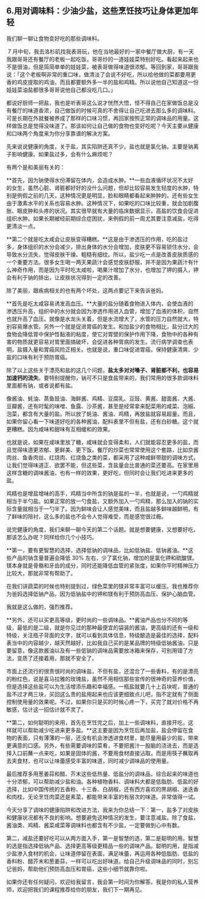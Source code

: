 ## 6.用对调味料：少油少盐，这些烹饪技巧让身体更加年轻
我们聊一聊让食物变好吃的那些调味料。


 7 月中旬，我去洛杉矶找我表哥玩，他在当地最好的一家中餐厅做大厨，有一天我跟哥哥还有餐厅的老板一起吃饭，哥哥炒的一道娃娃菜特别好吃。看起来起来也不是很油，但是简简单单的娃娃菜，被表哥做得味道很浓郁。等回到家，哥哥跟我说：「这个老板啊非常的重口味，做清淡了会说不好吃，所以给他做的菜都要用更香的鸡皮提取的鸡油，而且都要额外多一半的盐和鸡精。所以说他自己知道这一份娃娃菜油盐都很多哥哥说他自己都没吃几口。」


都说好厨师一把盐，我也是听表哥这么说才恍然大悟，怪不得自己在家做饭总是没有餐厅的味道香浓，自己做饭的时候可真的不舍得让自己吃进去那么多的调味料。可是长期在外就餐被养成了那样的口味习惯，再回家按照正常的调味品的用量。这样做饭总是觉得没味道了。那该如何让自己做的食物也变好吃呢？今天主要从健康和口味两个角度来为你分享靠谱的解决方案。


先来说说健康的角度，关于盐，其实陷阱还真不少。盐也就是氯化钠，主要是钠离子影响健康。如果盐过多，会有什么麻烦呢？


有两个是和美丽有关的：


**首先，因为钠使得水份滞留在体内，会造成水肿。**一些血液循环状况不太好的女生，虽然心脏、肾脏都好好的没什么问题，但却比较容易发生轻度的水肿，特别是例假之前的几天，这种情况更是明显，脸和眼睛都看起来肿肿的。还有些女生由于激素水平的关系也容易水肿。这种情况下，如果吃的口味比较重，就会加剧腹胀、眼皮肿和头疼的状况。其实很早就有大量的临床数据显示，高盐的饮食会促进组织水肿。如果长期被经前期综合症困扰，来例假的前一周尤其要注意减盐，吃得更清淡一点。


**第二个就是吃太咸会让皮肤变得糟糕。**这是由于渗透压的作用，吃的盐过多，身体组织的水分会减少，排出身体的水分会增加，皮肤更不容易锁住水分，会导致水分流失，觉得皮肤干燥、粗糙有细纹。所以，盐少吃一点是改善皮肤质感的一个重要方法。很多女生喝一两天果蔬汁会感觉皮肤舒服，并不是因为果蔬汁有什么神奇作用，而是因为平时吃太咸啦，喝果汁增加了水分，也增加了钾的摄入，钾会有利于钠的排出，让皮肤状况得到一定的改善。


除了美丽，跟疾病相关的也有两个坏处，这两点要记下来告诉爸妈。


**首先是吃太咸容易诱发高血压。**大量的盐分随着食物进入体内，会使血液的渗透压升高，组织中的水分就会因为渗透作用进入血管，增加了血液的体积，自然也就升高了血压。就像是水龙头关着，但是水流增大了，水管的压力自然就大，特别容易爆水管。另外一个就是促进胃癌的发生。和加盐少的食物相比，盐分过大的食物会降低胃中保护性黏液的粘度，使它对胃壁的保护作用下降，食物中的各种有害的物质就更容易对胃里面搞破坏，会促进各种胃病的发生。流行病学调查也表明，盐摄入量和胃癌风险正相关。也就是说，重口味促进胃癌，保持健康清爽、少盐的口味有利于预防胃癌。


除了以上这些关于漂亮和盐的这几个问题，**盐太多对对嗓子、肾脏都不利，也容易加速钙的流失**。要特别提醒你，钠可不只是食盐带来的，我们常用的很多款调味料里面都有钠，或者说都有盐。


像酱油、蚝油、蒸鱼豉油、海鲜酱、鸡精、豆腐乳、豆豉、黄酱、甜面酱、大酱、豆瓣酱，还有时髦的味噌、鱼露、沙茶酱，甚至是经常拿来配菜用的咸菜、泡椒、泡菜，都含有大量的盐。所以放了蚝油、酱油、鸡精，再放盐就容易超量。而且，如果你留心看一下味道好吃的各种酱油，配料表里不但有盐，还有白砂糖。这个就更糟糕。因为咸味和甜味有互相缓和的效果。


也就是说，如果在咸味里放了糖，咸味就会变得柔和，人们就能容忍更多的盐，而且觉得味道更浓郁、更鲜美、更下饭。餐厅的炒菜也常常使用这个套路，比如京酱肉丝、鱼香肉丝、红烧肉、红烧鱼之类的菜，都采用了这种咸鲜带甜的调味方式，让我们觉得味道正、欲罢不能，但这些菜，含盐量会比普通的菜还要高。在家里用这样含糖的调味酱油，也有一样的效果，更好吃，但同时会让我们吃进来更多的盐。


鸡精也是增盐增味的高手，鸡精当中所含的钠是盐的一半，也就是说，一勺鸡精就相当于半勺盐。如果正常的放一勺食盐，又额外加入一勺鸡精，那么加入的钠的实际含量就相当于一勺半了。因为鲜味会让人感觉美味，而且盐越多鲜味越鲜明，有了鲜味的陪衬，这么多的盐也不会令人觉得难受，而是感觉很过瘾。


说完健康的角度，我们来聊一聊今天的第二个话题。就是想要健康，又想要好吃，那该怎么办呢？同样给你几个小技巧。


**第一，要有更智慧的选择，选择低钠的调味品，比如低钠盐、低钠酱油。**这些产品的钠含量普遍会降低 30% 左右，少了氯化钠，增加的是氯化钾和硫酸镁。镁本身就是骨骼和牙齿的成分，同时还能降低血管的紧张度，如果你平时精神压力比较大，那就非常有帮助了。


在我们讲蔬菜的时候也特别提到过，绿色菜里的镁非常丰富可以缓压。我也推荐你为爸妈选择低钠产品，因为低钠盐中的钾和镁有利于预防高血压、保护心脑血管。


我就是这么做的，强烈推荐。


**另外，还可以买更高等级，更时尚的一些调味品。**酱油产品也分不同的等级，最低的是二级，就是你见过的那种最便宜的袋装的酱油，更高级的还有一级和特级，关注瓶子背面的文字，就可以看到具体信息，特级酿造是最佳的选择，配料表当中的内容越少，越天然越好，比如我自己买的是某品牌的特级低钠酱油，只是要留意，像这款酱油以及有一些低钠的调味品需要放冰箱来保存，可别用错了方法，变质了还接着用，那就不安全了。


市面上还流行的很贵很时尚的调味盐，不但有盐，还混合了一些香料，有的是漂亮的粉红色，说是喜马拉雅的玫瑰盐，虽然不用相信那些宣传的很神奇的营养价值，但是选择这些盐可以为生活增添乐趣和幸福感。一瓶盐就要几十上百块呢，普通的盐不过才两三块，买回这么贵的盐用起来也应该更细致点儿吧，指不定就有了侧面控制使用量的效果呢。不过，如果你只是买的时候心疼一下，买完了就对价格不再敏感，估计这一招估计就不灵了。


**第二，如何聪明的来用，首先在烹饪完之后，加上一些调味料，直接开吃，这样就可以帮助减少吃进来更多盐。**这主要是因为烹饪后再加盐，盐会停留在食物的表面，只有薄薄的一层，还没有机会渗透进食材里，能尽量用最少的盐，带来更满意的口感。另外，有些需要调味的菜肴，不要把酱汁一股脑的浇进去，而是选择入口前蘸一点来吃，如果是固体的酱，不要用食材直接沾取，而是用筷子蘸取再去夹食材，也可以让味蕾感受丰富的味道，同时减少调味品的使用量。


最后推荐多用葱姜蒜和醋、芥末这些低热量、低盐分的调味品，综合起来的味道也十分浓郁，可以帮助减少盐和油。各种植物香料、调味料大都是低脂肪、低盐的好选择，比如中国传统的五香粉、十三香、白胡椒，还有西方喜欢的黑胡椒、迷迭香和肉桂，无论烹饪肉菜还是素菜，都能带来丰富的有层次的味道。非常值得一试。


今天分享了调味的健康陷阱和改进方法，我来为你总结一下：第一，盐多了对皮肤和健康状况都有不良的影响。想要避免这种情况的发生，要注意减盐。除了食盐，酱油类、鸡精、酱菜咸菜等调味料也都含有不少盐，一定要做到心中有数。


第二，减盐还要好吃可以从两方面入手，第一是智慧的选，第二是聪明的用。智慧的选是指选择低钠产品、选择更高等级更精品一些的调味产品。聪明的用，是指减少盐渗入食材的机会，让味道停留在表面，满足味蕾，再运用各种低脂肪、低盐的香料粉、醋芥末和葱姜蒜，一样可以吃出好味道。给自己升级调味品的同时，别忘记爸妈，帮助他们预防高血压和胃癌，这些小细节就靠你啦。


如果你还有任何疑问，欢迎给我留言，我会第一时间为你解答。我是你的私人营养师，欢迎把我们的课程推荐给你的朋友，我们下一期再见。

